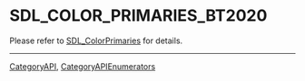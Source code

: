 # SDL_COLOR_PRIMARIES_BT2020

Please refer to [SDL_ColorPrimaries](SDL_ColorPrimaries) for details.

----
[CategoryAPI](CategoryAPI), [CategoryAPIEnumerators](CategoryAPIEnumerators)

